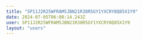 ```yaml
---
title: "SP11J2R25WFRAM5JBN21R38R5GY1YXCRY8Q85X1Y9"
date: 2024-07-05T06:08:14.243Z
user: SP11J2R25WFRAM5JBN21R38R5GY1YXCRY8Q85X1Y9
layout: "users"
---
```

    